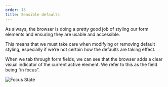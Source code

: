 ```yaml
---
order: 13
title: Sensible defaults
---
```


<div class="panels">
<div>

As always, the browser is doing a pretty good job of styling our form elements and ensuring they are usable and accessible.

This means that we must take care when modifying or removing default styling, especially if we’re not certain how the defaults are taking effect.

When we tab through form fields, we can see that the browser adds a clear visual indicator of the current active element. We refer to this as the field being “in focus”.

</div>
<div>

![Focus State](../focusstate.jpg)

</div>
</div>